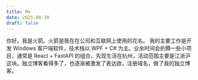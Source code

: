 ```yaml
---
title: Me
date: 2025-08-30
draft: false
---
```


你好，我是火箭。火箭是我在在公司和互联网上使用的花名。
我的主要工作是开发 Windows 客户端软件，技术栈以 WPF + C# 为主。业余时间会折腾一些小项目，通常是 React + FastAPI 的组合，先现生活在杭州，活动范围主要是江浙沪这块。独立博客看得多了，也逐渐被激发了表达欲，注册域名，做了我的独立博客。